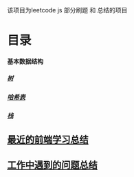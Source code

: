 该项目为leetcode js 部分刷题 和 总结的项目

# 目录

#### 基本数据结构

##### [树](./markdown/leetcode/tree.md)
##### [哈希表](./markdown/leetcode/hash.md)
##### [栈](./markdown/leetcode/stack.md)



## [最近的前端学习总结](./markdown/study/index.md)
## [工作中遇到的问题总结](./markdown/problem/index.md)
